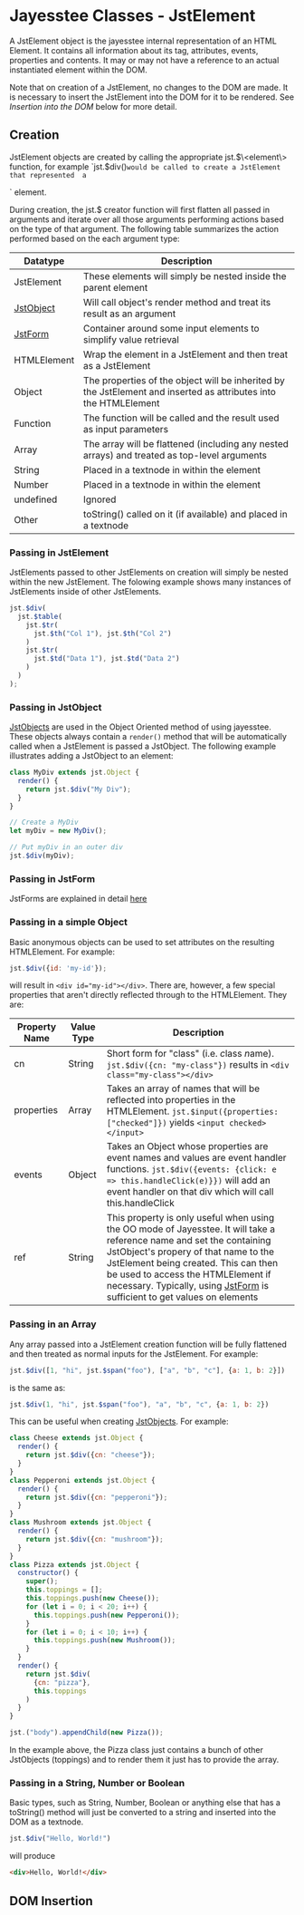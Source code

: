 # Jayesstee Classes - JstElement

A JstElement object is the jayesstee internal representation of
an HTML Element. It contains all information about its tag, attributes,
events, properties and contents. It may or may not have a reference to
an actual instantiated element within the DOM.

Note that on creation of a JstElement, no changes to the DOM are made. It is
necessary to insert the JstElement into the DOM for it to be rendered. See
*Insertion into the DOM* below for more detail.

## Creation

JstElement objects are created by calling the appropriate jst.$\<element\> function,
for example `jst.$div()` would be called to create a JstElement that represented 
a `<div></div>` element.

During creation, the jst.$<element> creator function will first flatten all passed in
arguments and iterate over all those arguments performing actions based on the type
of that argument. The following table summarizes the action performed based on the 
each argument type:


| Datatype   | Description |
| --------   | ----------- |
| JstElement | These elements will simply be nested inside the parent element |
| [JstObject](jst-object.md) | Will call object's render method and treat its result as an argument |
| [JstForm](jst-form.md)     | Container around some input elements to simplify value retrieval |
| HTMLElement| Wrap the element in a JstElement and then treat as a JstElement |
| Object     | The properties of the object will be inherited by the JstElement and inserted as attributes into the HTMLElement |
| Function   | The function will be called and the result used as input parameters |
| Array      | The array will be flattened (including any nested arrays) and treated as top-level arguments |
| String     | Placed in a textnode in within the element |
| Number     | Placed in a textnode in within the element |
| undefined  | Ignored |
| Other      | toString() called on it (if available) and placed in a textnode |

### Passing in JstElement

JstElements passed to other JstElements on creation will simply be nested within the new 
JstElement. The folowing example shows many instances of JstElements inside of other JstElements.

```javascript
jst.$div(
  jst.$table(
    jst.$tr(
      jst.$th("Col 1"), jst.$th("Col 2")
    )
    jst.$tr(
      jst.$td("Data 1"), jst.$td("Data 2")
    )
  )
);
```


### Passing in JstObject

[JstObjects](jst-object.md) are used in the Object Oriented method of using jayesstee. These objects
always contain a `render()` method that will be automatically called when a JstElement is passed a JstObject. The
following example illustrates adding a JstObject to an element:

```javascript
class MyDiv extends jst.Object {
  render() {
    return jst.$div("My Div");
  }
}

// Create a MyDiv
let myDiv = new MyDiv();

// Put myDiv in an outer div
jst.$div(myDiv);
```

### Passing in JstForm

JstForms are explained in detail [here](jst-form.md)

### Passing in a simple Object

Basic anonymous objects can be used to set attributes on the resulting HTMLElement. For example:

```javascript
jst.$div({id: 'my-id'});
```
 will result in `<div id="my-id"></div>`. There are, however, a few special properties that aren't
 directly reflected through to the HTMLElement. They are:
 
 |Property Name |Value Type|Description  |
 |--------------|----------|-------------|
 |cn            |String    |Short form for "class" (i.e. *c*lass *n*ame). `jst.$div({cn: "my-class"})` results in `<div class="my-class"></div>` |
 |properties    |Array     |Takes an array of names that will be reflected into properties in the HTMLElement. `jst.$input({properties: ["checked"]})` yields `<input checked></input>` |
 |events        |Object    |Takes an Object whose properties are event names and values are event handler functions. `jst.$div({events: {click: e => this.handleClick(e)}})` will add an event handler on that div which will call this.handleClick |
 |ref           |String    |This property is only useful when using the OO mode of Jayesstee. It will take a reference name and set the containing JstObject's propery of that name to the JstElement being created. This can then be used to access the HTMLElement if necessary. Typically, using [JstForm](jst-form.md) is sufficient to get values on elements |
 
 
 

### Passing in an Array

Any array passed into a JstElement creation function will be fully flattened and then treated as normal inputs for the JstElement. For example: 
```javascript
jst.$div([1, "hi", jst.$span("foo"), ["a", "b", "c"], {a: 1, b: 2}])
``` 
is the same as: 
```javascript
jst.$div(1, "hi", jst.$span("foo"), "a", "b", "c", {a: 1, b: 2})
```

This can be useful when creating [JstObjects](jst-object.md). For example:

```javascript
class Cheese extends jst.Object {
  render() {
    return jst.$div({cn: "cheese"});
  }
}
class Pepperoni extends jst.Object {
  render() {
    return jst.$div({cn: "pepperoni"});
  }
}
class Mushroom extends jst.Object {
  render() {
    return jst.$div({cn: "mushroom"});
  }
}
class Pizza extends jst.Object {
  constructor() {
    super();
    this.toppings = [];
    this.toppings.push(new Cheese());
    for (let i = 0; i < 20; i++) {
      this.toppings.push(new Pepperoni());
    }
    for (let i = 0; i < 10; i++) {
      this.toppings.push(new Mushroom());
    }
  }
  render() {
    return jst.$div(
      {cn: "pizza"},
      this.toppings
    )
  }
}

jst.("body").appendChild(new Pizza());
```

In the example above, the Pizza class just contains a bunch of other JstObjects (toppings) and
to render them it just has to provide the array.


### Passing in a String, Number or Boolean

Basic types, such as String, Number, Boolean or anything else that has a toString() method will just
be converted to a string and inserted into the DOM as a textnode.

```javascript
jst.$div("Hello, World!")
```
will produce
```html
<div>Hello, World!</div>
```


## DOM Insertion

